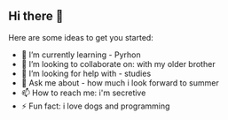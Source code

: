 ## Hi there 👋


Here are some ideas to get you started:

- 🌱 I’m currently learning - Pyrhon
- 👯 I’m looking to collaborate on: with my older brother
- 🤔 I’m looking for help with - studies
- 💬 Ask me about - how much i look forward to summer
- 📫 How to reach me: i'm secretive
- ⚡ Fun fact: i love dogs and programming
